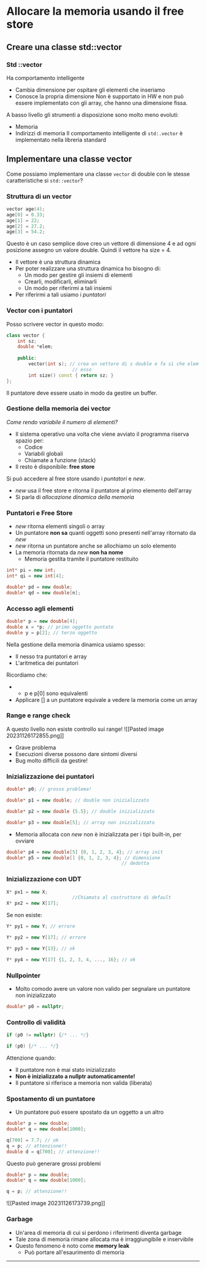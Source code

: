 # Allocare la memoria usando il free store 
## Creare una classe std::vector
### Std ::vector
Ha comportamento intelligente
- Cambia dimensione per ospitare gli elementi che inseriamo
- Conosce la propria dimensione
Non è supportato in HW e non può essere implementato con gli array, che hanno una dimensione fissa.

A basso livello gli strumenti a disposizione sono molto meno evoluti:
- Memoria
- Indirizzi di memoria
Il comportamento intelligente di `std:.vector` è implementato nella libreria standard

## Implementare una classe vector
Come possiamo implementare una classe `vector` di double con le stesse caratteristiche si `std::vector`?
### Struttura di un vector
```c++
vector age(4); 
age[0] = 0.33; 
age[1] = 22; 
age[2] = 27.2; 
age[3] = 54.2;
```

Questo è un caso semplice dove creo un vettore di dimensione 4 e ad ogni posizione assegno un valore double.
Quindi il vettore ha size = 4.

- Il vettore è una struttura dinamica
- Per poter realizzare una struttura dinamica ho bisogno di:
	- Un modo per gestire gli insiemi di elementi
	- Crearli, modificarli, eliminarli
	- Un modo per riferirmi a tali insiemi
- Per riferirmi a tali usiamo i *puntatori*

### Vector con i puntatori
Posso scrivere vector in questo modo:
```c++
class vector { 
	int sz; 
	double *elem; 
	
	public: 
		vector(int s); // crea un vettore di s double e fa sì che elem punti ad
						// esso 
		int size() const { return sz; } 
};
```

Il puntatore deve essere usato in modo da gestire un buffer.

### Gestione della memoria dei vector
*Come rendo variabile il numero di elementi?*
- Il sistema operativo una volta che viene avviato il programma riserva spazio per:
	- Codice
	- Variabili globali
	- Chiamate a funzione (stack)
- Il resto è disponibile: **free store**

Si può accedere al free store usando i *puntatori* e *new*.
- *new* usa il free store e ritorna il puntatore al primo elemento dell'array
- Si parla di *allocazione dinamica della memoria*

### Puntatori e Free Store
- *new* ritorna elementi singoli o array
- Un puntatore **non sa** quanti oggetti sono presenti nell'array ritornato da *new*
- *new* ritorna un puntatore anche se allochiamo un solo elemento
- La memoria ritornata da *new* **non ha nome**
	- Memoria gestita tramite il puntatore restituito

```c++
int* pi = new int; 
int* qi = new int[4]; 

double* pd = new double; 
double* qd = new double[n];
```

### Accesso agli elementi
```c++
double* p = new double[4]; 
double x = *p; // primo oggetto puntato 
double y = p[2]; // terzo oggetto
```

Nella gestione della memoria dinamica usiamo spesso:
- Il nesso tra puntatori e array
- L'aritmetica dei puntatori

Ricordiamo che:
- * p e p[0] sono equivalenti
- Applicare [] a un puntatore equivale a vedere la memoria come un array

### Range e range check
A questo livello non esiste controllo sui range!
![[Pasted image 20231126172855.png]]

- Grave problema
- Esecuzioni diverse possono dare sintomi diversi
- Bug molto difficili da gestire!

### Inizializzazione dei puntatori
```c++
double* p0; // grosso problema! 

double* p1 = new double; // double non inizializzato 

double* p2 = new double {5.5}; // double inizializzato 

double* p3 = new double[5]; // array non inizializzato
```

- Memoria allocata con *new* non è inizializzata per i tipi built-in, per ovviare

```c++
double* p4 = new double[5] {0, 1, 2, 3, 4}; // array init 
double* p5 = new double[] {0, 1, 2, 3, 4}; // dimensione 
										  // dedotta
```

### Inizializzazione con UDT
```c++
X* px1 = new X; 
						//Chiamata al costruttore di default
X* px2 = new X[17];
```

Se non esiste:
```c++
Y* py1 = new Y; // errore 

Y* py2 = new Y[17]; // errore 

Y* py3 = new Y{13}; // ok 

Y* py4 = new Y[17] {1, 2, 3, 4, ..., 16}; // ok
```

### Nullpointer
- Molto comodo avere un valore non valido per segnalare un puntatore non inizializzato
```c++
double* p0 = nullptr;
```

### Controllo di validità
```c++
if (p0 != nullptr) {/* ... */} 

if (p0) {/* ... */}
```

Attenzione quando:
- Il puntatore non è mai stato inizializzato
- **Non è inizializzato a nullptr automaticamente!**
- Il puntatore si riferisce a memoria non valida (liberata)

### Spostamento di un puntatore
- Un puntatore può essere spostato da un oggetto a un altro
```c++
double* p = new double; 
double* q = new double[1000]; 

q[700] = 7.7; // ok 
q = p; // attenzione!! 
double d = q[700]; // attenzione!!
```

Questo può generare grossi problemi
```c++
double* p = new double; 
double* q = new double[1000]; 

q = p; // attenzione!!
```

![[Pasted image 20231126173739.png]]

### Garbage
- Un'area di memoria di cui si perdono i riferimenti diventa garbage
- Tale zona di memoria rimane allocata ma è irraggiungibile e inservibile
- Questo fenomeno è noto come **memory leak**
	- Può portare all'esaurimento di memoria
---

